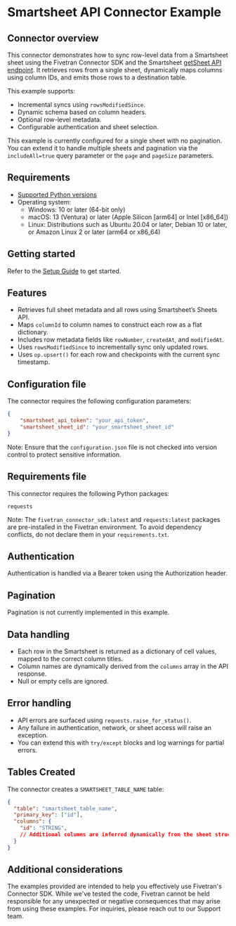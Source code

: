 # Smartsheet API Connector Example

## Connector overview
This connector demonstrates how to sync row-level data from a Smartsheet sheet using the Fivetran Connector SDK and the Smartsheet [getSheet API endpoint](https://smartsheet.redoc.ly/tag/sheets#operation/getSheet). It retrieves rows from a single sheet, dynamically maps columns using column IDs, and emits those rows to a destination table.

This example supports:
- Incremental syncs using `rowsModifiedSince`.
- Dynamic schema based on column headers.
- Optional row-level metadata.
- Configurable authentication and sheet selection.

This example is currently configured for a single sheet with no pagination. You can extend it to handle multiple sheets and pagination via the `includeAll=true` query parameter or the `page` and `pageSize` parameters.


## Requirements
- [Supported Python versions](https://github.com/fivetran/fivetran_connector_sdk/blob/main/README.md#requirements)   
- Operating system:
  - Windows: 10 or later (64-bit only)
  - macOS: 13 (Ventura) or later (Apple Silicon [arm64] or Intel [x86_64])
  - Linux: Distributions such as Ubuntu 20.04 or later, Debian 10 or later, or Amazon Linux 2 or later (arm64 or x86_64)


## Getting started
Refer to the [Setup Guide](https://fivetran.com/docs/connectors/connector-sdk/setup-guide) to get started.


## Features
- Retrieves full sheet metadata and all rows using Smartsheet’s Sheets API.
- Maps `columnId` to column names to construct each row as a flat dictionary.
- Includes row metadata fields like `rowNumber`, `createdAt`, and `modifiedAt`.
- Uses `rowsModifiedSince` to incrementally sync only updated rows.
- Uses `op.upsert()` for each row and checkpoints with the current sync timestamp.


## Configuration file
The connector requires the following configuration parameters:

```json
{
    "smartsheet_api_token": "your_api_token",
    "smartsheet_sheet_id": "your_smartsheet_sheet_id"
}
```

Note: Ensure that the `configuration.json` file is not checked into version control to protect sensitive information.


## Requirements file
This connector requires the following Python packages:

```
requests
```

Note: The `fivetran_connector_sdk:latest` and `requests:latest` packages are pre-installed in the Fivetran environment. To avoid dependency conflicts, do not declare them in your `requirements.txt`.


## Authentication
Authentication is handled via a Bearer token using the Authorization header.


## Pagination
Pagination is not currently implemented in this example.


## Data handling
- Each row in the Smartsheet is returned as a dictionary of cell values, mapped to the correct column titles.
- Column names are dynamically derived from the `columns` array in the API response.
- Null or empty cells are ignored.


## Error handling
- API errors are surfaced using `requests.raise_for_status()`.
- Any failure in authentication, network, or sheet access will raise an exception.
- You can extend this with `try/except` blocks and log warnings for partial errors.


## Tables Created
The connector creates a `SMARTSHEET_TABLE_NAME` table:

```json
{
  "table": "smartsheet_table_name",
  "primary_key": ["id"],
  "columns": {
    "id": "STRING",
    // Additional columns are inferred dynamically from the sheet structure.
  }
}
```


## Additional considerations
The examples provided are intended to help you effectively use Fivetran's Connector SDK. While we've tested the code, Fivetran cannot be held responsible for any unexpected or negative consequences that may arise from using these examples. For inquiries, please reach out to our Support team.